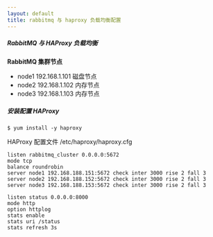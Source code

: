 ```yaml
---
layout: default
title: rabbitmq 与 haproxy 负载均衡配置
---
```


##### RabbitMQ 与 HAProxy 负载均衡

**RabbitMQ 集群节点**

- node1 192.168.1.101   磁盘节点
- node2 192.168.1.102   内存节点
- node3 192.168.1.103   内存节点
  
##### 安装配置 HAProxy

    $ yum install -y haproxy

HAProxy 配置文件 /etc/haproxy/haproxy.cfg

    listen rabbitmq_cluster 0.0.0.0:5672
    mode tcp
    balance roundrobin
    server node1 192.168.188.151:5672 check inter 3000 rise 2 fall 3
    server node2 192.168.188.152:5672 check inter 3000 rise 2 fall 3
    server node3 192.168.188.153:5672 check inter 3000 rise 2 fall 3
  
    listen status 0.0.0.0:8000
    mode http
    option httplog
    stats enable
    stats uri /status
    stats refresh 3s

